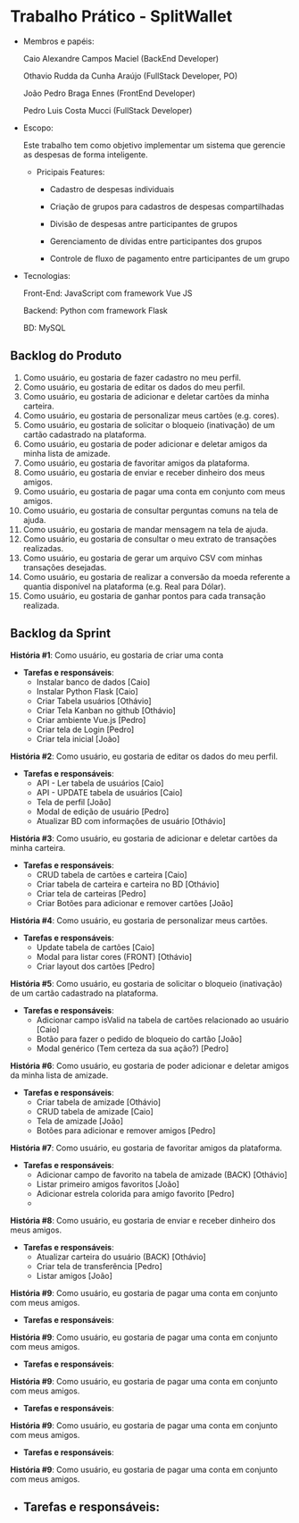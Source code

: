 # Trabalho Prático - SplitWallet

* Membros e papéis:

    Caio Alexandre Campos Maciel (BackEnd Developer)
  
    Othavio Rudda da Cunha Araújo (FullStack Developer, PO)
  
    João Pedro Braga Ennes (FrontEnd Developer)

    Pedro Luis Costa Mucci (FullStack Developer)
  
*   Escopo:

    Este trabalho tem como objetivo implementar um sistema que gerencie as despesas de forma inteligente.

    *  Pricipais Features:
 
          - Cadastro de despesas individuais

          - Criação de grupos para cadastros de despesas compartilhadas

          - Divisão de despesas antre participantes de grupos

          - Gerenciamento de dívidas entre participantes dos grupos

          - Controle de fluxo de pagamento entre participantes de um grupo

* Tecnologias:

    Front-End: JavaScript com framework Vue JS

    Backend: Python com framework Flask

    BD: MySQL

## Backlog do Produto

1. Como usuário, eu gostaria de fazer cadastro no meu perfil.
2. Como usuário, eu gostaria de editar os dados do meu perfil.
3. Como usuário, eu gostaria de adicionar e deletar cartões da minha carteira.
4. Como usuário, eu gostaria de personalizar meus cartões (e.g. cores).
5. Como usuário, eu gostaria de solicitar o bloqueio (inativação) de um cartão cadastrado na plataforma.
6. Como usuário, eu gostaria de poder adicionar e deletar amigos da minha lista de amizade.
7. Como usuário, eu gostaria de favoritar amigos da plataforma.
8. Como usuário, eu gostaria de enviar e receber dinheiro dos meus amigos.
9. Como usuário, eu gostaria de pagar uma conta em conjunto com meus amigos.
10. Como usuário, eu gostaria de consultar perguntas comuns na tela de ajuda.
11. Como usuário, eu gostaria de mandar mensagem na tela de ajuda.
12. Como usuário, eu gostaria de consultar o meu extrato de transações realizadas.
13. Como usuário, eu gostaria de gerar um arquivo CSV com minhas transações desejadas.
14. Como usuário, eu gostaria de realizar a conversão da moeda referente a quantia disponível na plataforma (e.g. Real para Dólar).
15. Como usuário, eu gostaria de ganhar pontos para cada transação realizada.


## Backlog da Sprint

**História #1**: Como usuário, eu gostaria de criar uma conta
- **Tarefas e responsáveis**:
    - Instalar banco de dados [Caio]
    - Instalar Python Flask [Caio]
    - Criar Tabela usuários [Othávio]
    - Criar Tela Kanban no github [Othávio]
    - Criar ambiente Vue.js [Pedro]
    - Criar tela de Login [Pedro]
    - Criar tela inicial [João]

**História #2**: Como usuário, eu gostaria de editar os dados do meu perfil.
- **Tarefas e responsáveis**:
    - API - Ler tabela de usuários [Caio]
    - API - UPDATE tabela de usuários [Caio]
    - Tela de perfil [João]
    - Modal de edição de usuário [Pedro]
    - Atualizar BD com informações de usuário [Othávio]

**História #3**: Como usuário, eu gostaria de adicionar e deletar cartões da minha carteira.
- **Tarefas e responsáveis**:
    - CRUD tabela de cartões e carteira [Caio]
    - Criar tabela de carteira e carteira no BD [Othávio]
    - Criar tela de carteiras [Pedro]
    - Criar Botões para adicionar e remover cartões [João]
 
**História #4**: Como usuário, eu gostaria de personalizar meus cartões.
- **Tarefas e responsáveis**:
    - Update tabela de cartões [Caio]
    - Modal para listar cores (FRONT) [Othávio]
    - Criar layout dos cartões [Pedro]
 
**História #5**: Como usuário,  eu gostaria de solicitar o bloqueio (inativação) de um cartão cadastrado na plataforma.
- **Tarefas e responsáveis**:
    - Adicionar campo isValid na tabela de cartões relacionado ao usuário [Caio]
    - Botão para fazer o pedido de bloqueio do cartão [João]
    - Modal genérico (Tem certeza da sua ação?) [Pedro]
 
**História #6**: Como usuário,  eu gostaria de poder adicionar e deletar amigos da minha lista de amizade.
- **Tarefas e responsáveis**:
    - Criar tabela de amizade [Othávio]
    - CRUD tabela de amizade [Caio]
    - Tela de amizade [João]
    - Botões para adicionar e remover amigos [Pedro]
 
**História #7**: Como usuário, eu gostaria de favoritar amigos da plataforma.
- **Tarefas e responsáveis**:
    - Adicionar campo de favorito na tabela de amizade (BACK) [Othávio]
    - Listar primeiro amigos favoritos [João]
    - Adicionar estrela colorida para amigo favorito [Pedro]
    - 
**História #8**: Como usuário, eu gostaria de enviar e receber dinheiro dos meus amigos.
- **Tarefas e responsáveis**:
    - Atualizar carteira do usuário (BACK) [Othávio]
    - Criar tela de transferência [Pedro]
    - Listar amigos [João]
 
**História #9**: Como usuário, eu gostaria de pagar uma conta em conjunto com meus amigos.
- **Tarefas e responsáveis**:

**História #9**: Como usuário, eu gostaria de pagar uma conta em conjunto com meus amigos.
- **Tarefas e responsáveis**:

**História #9**: Como usuário, eu gostaria de pagar uma conta em conjunto com meus amigos.
- **Tarefas e responsáveis**:

**História #9**: Como usuário, eu gostaria de pagar uma conta em conjunto com meus amigos.
- **Tarefas e responsáveis**:

**História #9**: Como usuário, eu gostaria de pagar uma conta em conjunto com meus amigos.
- **Tarefas e responsáveis**:
    - 
